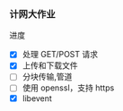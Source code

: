 ### 计网大作业

进度

- [x] 处理 GET/POST 请求
- [x] 上传和下载文件
- [ ] 分块传输,管道
- [ ] 使用 openssl，支持 https
- [x] libevent
